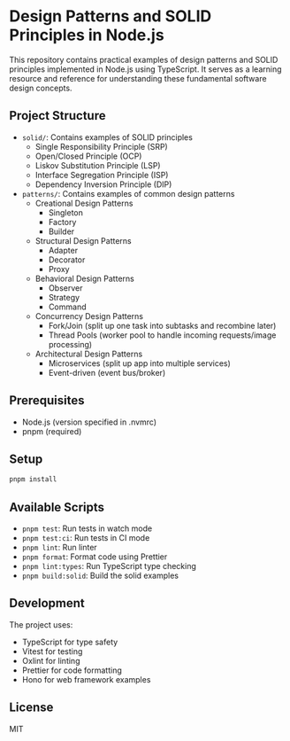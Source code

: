 # Design Patterns and SOLID Principles in Node.js

This repository contains practical examples of design patterns and SOLID principles implemented in Node.js using TypeScript. It serves as a learning resource and reference for understanding these fundamental software design concepts.

## Project Structure

- `solid/`: Contains examples of SOLID principles
  - Single Responsibility Principle (SRP)
  - Open/Closed Principle (OCP)
  - Liskov Substitution Principle (LSP)
  - Interface Segregation Principle (ISP)
  - Dependency Inversion Principle (DIP)
- `patterns/`: Contains examples of common design patterns
  - Creational Design Patterns
    - Singleton
    - Factory
    - Builder
  - Structural Design Patterns
    - Adapter
    - Decorator
    - Proxy
  - Behavioral Design Patterns
    - Observer
    - Strategy
    - Command
  - Concurrency Design Patterns
    - Fork/Join (split up one task into subtasks and recombine later)
    - Thread Pools (worker pool to handle incoming requests/image processing)
  - Architectural Design Patterns
    - Microservices (split up app into multiple services)
    - Event-driven (event bus/broker)

## Prerequisites

- Node.js (version specified in .nvmrc)
- pnpm (required)

## Setup

```bash
pnpm install
```

## Available Scripts

- `pnpm test`: Run tests in watch mode
- `pnpm test:ci`: Run tests in CI mode
- `pnpm lint`: Run linter
- `pnpm format`: Format code using Prettier
- `pnpm lint:types`: Run TypeScript type checking
- `pnpm build:solid`: Build the solid examples

## Development

The project uses:

- TypeScript for type safety
- Vitest for testing
- Oxlint for linting
- Prettier for code formatting
- Hono for web framework examples

## License

MIT
